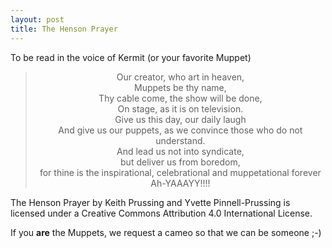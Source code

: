 ```yaml
---
layout: post
title: The Henson Prayer
---
```


To be read in the voice of Kermit (or your favorite Muppet)

<!--break-->

> <div align="center">
>                   Our creator, who art in heaven, <br>
>                         Muppets be thy name, <br>
>                 Thy cable come, the show will be done, <br>
>                    On stage, as it is on television. <br>
>                    Give us this day, our daily laugh <br>
>   And give us our puppets, as we convince those who do not understand. <br>
>                     And lead us not into syndicate, <br>
>                       but deliver us from boredom, <br>
> for thine is the inspirational, celebrational and muppetational forever <br>
>                             Ah-YAAAYY!!!!
> </div>

The Henson Prayer
by Keith Prussing and Yvette Pinnell-Prussing
is licensed under a Creative Commons Attribution 4.0 International License.

If you **are** the Muppets, we request a cameo so that we can be someone ;-)

